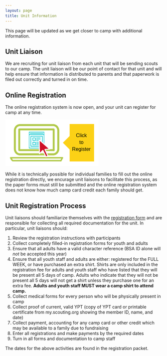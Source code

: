 ```yaml
---
layout: page
title: Unit Information
---
```


This page will be updated as we get closer to camp with additional information.

## Unit Liaison

We are recruiting for unit liaison from each unit that will be sending scouts to our camp.  The unit liaison will be our point of contact for that unit and will help ensure that information is distributed to parents and that paperwork is filed out correctly and turned in on time.

<div class="cognito">
<script src="https://services.cognitoforms.com/s/pNW4nb7mv0OUkXZvPWTYcw"></script>
<script>Cognito.load("forms", { id: "1" });</script>
</div>

## Online Registration

The online registration system is now open, and your unit can register for camp at any time.

[![Click to Register](/public/content/images/click-to-register.png)](https://scoutingevent.com/662-25620-60876)

While it is technically possible for individual families to fill out the online registration directly, we encurage unit liaisons to facilitate this process, as the paper forms must still be submitted and the online registration system does not know how much camp card credit each family should get.

## Unit Registration Process

Unit liaisons should familiarize themselves with the [registration form](/registration) and are responsible for collecting all required documentation for the unit.  In particular, unit liaisons should:

1. Review the registration instructions with participants
2. Collect completely filled-in registration forms for youth and adults
3. Ensure that all adults have a valid character reference (BSA ID alone will _not_ be accepted this year)
4. Ensure that all youth staff and adults are either: registered for the FULL WEEK, or have purchased an extra shirt.  Shirts are only included in the registration fee for adults and youth staff who have listed that they will be present all 5 days of camp.  Adults who indicate that they will not be present all 5 days will not get a shirt unless they purchase one for an extra fee.  **Adults and youth staff MUST wear a camp shirt to attend camp.**
5. Collect medical forms for every person who will be physically present in camp
6. Collect proof of current, valid YPT (copy of YPT card or printable certificate from my.scouting.org showing the member ID, name, and date)
7. Collect payment, accounting for any camp card or other credit which may be available to a family due to fundraising
8. Enter all registrations and make payments by the required dates
9. Turn in all forms and documentation to camp staff

The dates for the above activities are found in the registration packet.
